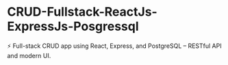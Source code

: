 # CRUD-Fullstack-ReactJs-ExpressJs-Posgressql
⚡ Full-stack CRUD app using React, Express, and PostgreSQL – RESTful API and modern UI.
